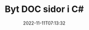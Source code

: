 ---
############################# Static ############################
layout: "auto-gen-merger"
date: 2022-11-11T07:13:32
draft: false
otherformats: docm docx dot dotm dotx epub html mht mhtml odp ods odt one otp ott pdf

############################# Head ############################
head_title: "Byt och byt ut DOC sidor i C#"
head_description: "Byt och byt ut positioner på två sidor i en DOC-fil i C# med hjälp av dokumentsammanslagnings-API."

############################# Header ############################
title: "Byt DOC sidor i C#"
description: "Byt DOC-sidor med några rader med .NET-kod."
bg_image: "https://cms.admin.containerize.com/templates/aspose/App_Themes/V3/images/bg/header1.png"
bg_overlay: false
button:
    enable: true
    icon: "fas fa-arrow-down"
    label: "Ladda ner gratis provversion"
    link: "https://downloads.groupdocs.com/merger/net"

############################# SubMenu ############################
submenu:
    enable: true

    left:
        img_alt: "GroupDocs.Merger for .NET"
        image: "https://cms.admin.containerize.com/templates/groupdocs/images/product-logos/90x90-noborder/groupdocs-merger-net.png"
        product: "GroupDocs.Merger"
        platform: ".NET"

    middle:
        button:

            # button loop
            - link: "https://apireference.groupdocs.com/merger/net"
              text: "API-referens"

            # button loop
            - link: "https://github.com/groupdocs-merger"
              text: "Kodexempel"

            # button loop
            - link: "https://products.groupdocs.app/merger/family"
              text: "Livedemos"

            # button loop
            - link: "https://purchase.groupdocs.com/pricing/merger/net"
              text: "Prissättning"

    right:
        link_download: "https://downloads.groupdocs.com/merger"
        link_learn: "https://docs.groupdocs.com/merger/net"
        link_buy: "https://purchase.groupdocs.com"

############################# About ############################
about:
    enable: true
    title: "Om GroupDocs.Merger for .NET API"
    content: |
        [GroupDocs.Merger for .NET](/sv/merger/net/) erbjuder en enkel lösning för att säkert sammanfoga och dela mellan ett brett utbud av dokumentformat inklusive PDF, Microsoft Office (Word, Excel, PowerPoint , OneNote), OpenDocument, HTML, bilder och många andra inom .NET-applikationer. Genom att bara lägga till några rader av koden kan du utföra flera dokumentoperationer som att flytta, ta bort, rotera, byta, extrahera eller ändra orienteringen på sidorna i dokumenten. Dokumentsammanslagnings-API:et stöder också förhandsgranskning av dokumentsidor som en bild för att analysera dokumentstrukturen, formateringen och innehållet på sidan.
        
        GroupDocs.Merger API är ett rätt val för företagslösningar som behöver funktioner för filbyte. Dessa API:er stöds väl på alla större operativsystem och plattformar inklusive .NET Framework, .NET Standard, .NET Core, Mono.

############################# Steps ############################
steps:
    enable: true
    title_left: "Byt DOC filsidor i .NET"
    content_left: |
        [GroupDocs.Merger for .NET](/sv/merger/net/) gör det enkelt för C#-utvecklare att byta sida i en DOC-fil genom att implementera några enkla steg .
        
        * Initiera **SwapOptions** för att ange sidnummer som ska bytas ut.
        * Skapa en ny instans av **Merger** och skicka källdokumentets sökväg som en konstruktorparameter.
        * Ring **SwapPages** och skicka **SwapOptions**-objektet.
        * Ring **Save** och ange sökvägen för att spara det resulterande dokumentet.

    title_right: "Systemkrav"
    content_right: |
        GroupDocs.Merger for .NET API:er stöds på alla större plattformar och operativsystem. Innan du kör koden nedan, se till att du har följande förutsättningar installerade på ditt system.

        * Operativsystem: Microsoft Windows, Linux, MacOS
        * Utvecklingsmiljöer: Visual Studio, Xamarin, MonoDevelop
        * Ramar: .NET Framework, .NET Standard, .NET Core, Mono
        * Ladda ner den senaste versionen av GroupDocs.Merger for .NET från [NuGet](https://www.nuget.org/packages/groupdocs.merger)
         
    code: |
     {{% merger/additional-styles %}}
     {{< merger/code-merger title="Hur man byter DOC filsidor med hjälp av C# exempelkod">}}

        ```csharp    
        // Byt DOC filsidor med GroupDocs.Merger API
        int pageNumber1 = 6;
        int pageNumber2 = 1;

        // Initiera SwapOptions-klassen för att ange sidnummer som ska bytas
        SwapOptions swapOptions = new SwapOptions(pageNumber2, pageNumber1);

        // Instantiera sammanslagning med indatadokumentet DOC
        using (Merger merger = new Merger("input.doc"))
          {
            // Anrop SwapPages-metoden och skicka SwapOptions-objektet till det
            merger.SwapPages(swapOptions);
    
            // Anrop Spara-metoden och skicka önskad filsökväg för att spara utdatadokumentet
            merger.Save("output.doc");
          }
        ```
     {{< /merger/code-merger >}}

############################# Demos ############################
demos:
    enable: true
    title: "Livedemos - Byt ut DOC filsidor online"
    content: |
       Byt DOC filsidor just nu genom att besöka webbplatsen [GroupDocs.Merger Live Demos](https://products.groupdocs.app/splitter/swap-pages/doc).
       Livedemon har följande fördelar.
        
############################# About Formats ############################
about_formats:
    enable: true

############################# More Formats ############################
more_formats:
    enable: true
    title: "Byt sidor med andra filformat"
    content: |
        .NET dokumenterar sammanslagning och split API för filformat och bilder. Byt några av de populära filformaten enligt nedan.

############################# Back to top ###############################
back_to_top:
    enable: true
---